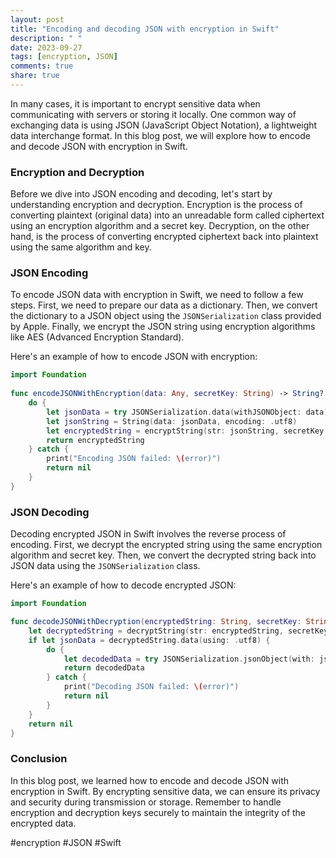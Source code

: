 ```yaml
---
layout: post
title: "Encoding and decoding JSON with encryption in Swift"
description: " "
date: 2023-09-27
tags: [encryption, JSON]
comments: true
share: true
---
```


In many cases, it is important to encrypt sensitive data when communicating with servers or storing it locally. One common way of exchanging data is using JSON (JavaScript Object Notation), a lightweight data interchange format. In this blog post, we will explore how to encode and decode JSON with encryption in Swift.

### Encryption and Decryption

Before we dive into JSON encoding and decoding, let's start by understanding encryption and decryption. Encryption is the process of converting plaintext (original data) into an unreadable form called ciphertext using an encryption algorithm and a secret key. Decryption, on the other hand, is the process of converting encrypted ciphertext back into plaintext using the same algorithm and key.

### JSON Encoding

To encode JSON data with encryption in Swift, we need to follow a few steps. First, we need to prepare our data as a dictionary. Then, we convert the dictionary to a JSON object using the `JSONSerialization` class provided by Apple. Finally, we encrypt the JSON string using encryption algorithms like AES (Advanced Encryption Standard).

Here's an example of how to encode JSON with encryption:

```swift
import Foundation
 
func encodeJSONWithEncryption(data: Any, secretKey: String) -> String? {
    do {
        let jsonData = try JSONSerialization.data(withJSONObject: data)
        let jsonString = String(data: jsonData, encoding: .utf8)
        let encryptedString = encryptString(str: jsonString, secretKey: secretKey) // Custom function to encrypt string
        return encryptedString
    } catch {
        print("Encoding JSON failed: \(error)")
        return nil
    }
}
```

### JSON Decoding

Decoding encrypted JSON in Swift involves the reverse process of encoding. First, we decrypt the encrypted string using the same encryption algorithm and secret key. Then, we convert the decrypted string back into JSON data using the `JSONSerialization` class.

Here's an example of how to decode encrypted JSON:

```swift
import Foundation

func decodeJSONWithDecryption(encryptedString: String, secretKey: String) -> Any? {
    let decryptedString = decryptString(str: encryptedString, secretKey: secretKey) // Custom function to decrypt string
    if let jsonData = decryptedString.data(using: .utf8) {
        do {
            let decodedData = try JSONSerialization.jsonObject(with: jsonData, options: [])
            return decodedData
        } catch {
            print("Decoding JSON failed: \(error)")
            return nil
        }
    }
    return nil
}
```

### Conclusion

In this blog post, we learned how to encode and decode JSON with encryption in Swift. By encrypting sensitive data, we can ensure its privacy and security during transmission or storage. Remember to handle encryption and decryption keys securely to maintain the integrity of the encrypted data.

#encryption #JSON #Swift